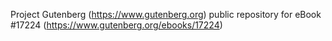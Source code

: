 Project Gutenberg (https://www.gutenberg.org) public repository for eBook #17224 (https://www.gutenberg.org/ebooks/17224)